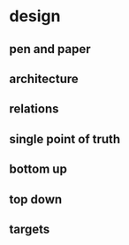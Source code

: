 # design

## pen and paper

## architecture

## relations

## single point of truth

## bottom up

## top down

## targets
